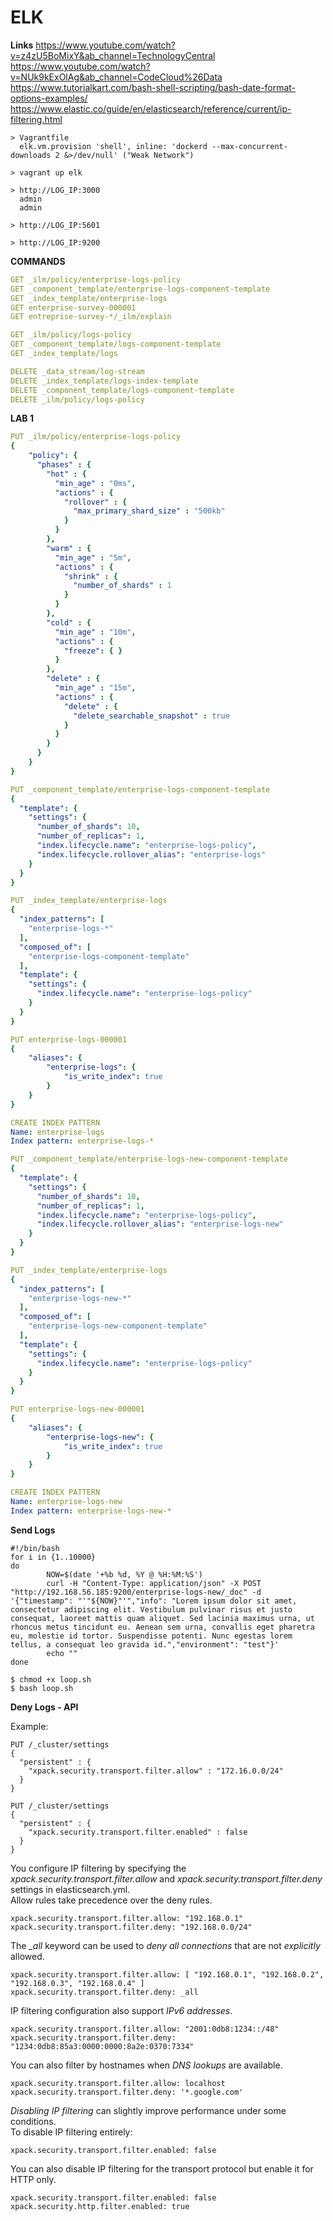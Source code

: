 # ELK

**Links**
https://www.youtube.com/watch?v=z4zU5BoMixY&ab_channel=TechnologyCentral<br>
https://www.youtube.com/watch?v=NUk9kExOlAg&ab_channel=CodeCloud%26Data<br>
https://www.tutorialkart.com/bash-shell-scripting/bash-date-format-options-examples/<br>
https://www.elastic.co/guide/en/elasticsearch/reference/current/ip-filtering.html<br>

```
> Vagrantfile
  elk.vm.provision 'shell', inline: 'dockerd --max-concurrent-downloads 2 &>/dev/null' ("Weak Network")

> vagrant up elk

> http://LOG_IP:3000
  admin
  admin

> http://LOG_IP:5601

> http://LOG_IP:9200
```

**COMMANDS**
```yml
GET _ilm/policy/enterprise-logs-policy
GET _component_template/enterprise-logs-component-template
GET _index_template/enterprise-logs
GET enterprise-survey-000001
GET entreprise-survey-*/_ilm/explain

GET _ilm/policy/logs-policy
GET _component_template/logs-component-template
GET _index_template/logs

DELETE _data_stream/log-stream
DELETE _index_template/logs-index-template
DELETE _component_template/logs-component-template
DELETE _ilm/policy/logs-policy
```

**LAB 1**
```yml
PUT _ilm/policy/enterprise-logs-policy
{
    "policy": {
      "phases" : {
        "hot" : {
          "min_age" : "0ms",
          "actions" : {
            "rollover" : {
              "max_primary_shard_size" : "500kb"
            }
          }
        },
        "warm" : {
          "min_age" : "5m",
          "actions" : {
            "shrink" : {
              "number_of_shards" : 1
            }
          }
        },
        "cold" : {
          "min_age" : "10m",
          "actions" : { 
            "freeze": { }
          }
        },
        "delete" : {
          "min_age" : "15m",
          "actions" : {
            "delete" : {
              "delete_searchable_snapshot" : true
            }
          }
        }
      }
    }
}

PUT _component_template/enterprise-logs-component-template
{
  "template": {
    "settings": {
      "number_of_shards": 10,
      "number_of_replicas": 1,
      "index.lifecycle.name": "enterprise-logs-policy",
      "index.lifecycle.rollover_alias": "enterprise-logs"
    }
  }
}

PUT _index_template/enterprise-logs
{
  "index_patterns": [
    "enterprise-logs-*"
  ],
  "composed_of": [
    "enterprise-logs-component-template"
  ],
  "template": {
    "settings": {
      "index.lifecycle.name": "enterprise-logs-policy"
    }
  }
}

PUT enterprise-logs-000001
{
    "aliases": {
        "enterprise-logs": {
            "is_write_index": true
        }
    }
}

CREATE INDEX PATTERN
Name: enterprise-logs
Index pattern: enterprise-logs-*

```

```yml
PUT _component_template/enterprise-logs-new-component-template
{
  "template": {
    "settings": {
      "number_of_shards": 10,
      "number_of_replicas": 1,
      "index.lifecycle.name": "enterprise-logs-policy",
      "index.lifecycle.rollover_alias": "enterprise-logs-new"
    }
  }
}

PUT _index_template/enterprise-logs
{
  "index_patterns": [
    "enterprise-logs-new-*"
  ],
  "composed_of": [
    "enterprise-logs-new-component-template"
  ],
  "template": {
    "settings": {
      "index.lifecycle.name": "enterprise-logs-policy"
    }
  }
}

PUT enterprise-logs-new-000001
{
    "aliases": {
        "enterprise-logs-new": {
            "is_write_index": true
        }
    }
}

CREATE INDEX PATTERN
Name: enterprise-logs-new
Index pattern: enterprise-logs-new-*
```

**Send Logs**
```
#!/bin/bash
for i in {1..10000}
do
        NOW=$(date '+%b %d, %Y @ %H:%M:%S')
        curl -H "Content-Type: application/json" -X POST "http://192.168.56.185:9200/enterprise-logs-new/_doc" -d '{"timestamp": "'"${NOW}"'","info": "Lorem ipsum dolor sit amet, consectetur adipiscing elit. Vestibulum pulvinar risus et justo consequat, laoreet mattis quam aliquet. Sed lacinia maximus urna, ut rhoncus metus tincidunt eu. Aenean sem urna, convallis eget pharetra eu, molestie id tortor. Suspendisse potenti. Nunc egestas lorem tellus, a consequat leo gravida id.","environment": "test"}'
        echo "" 
done

$ chmod +x loop.sh
$ bash loop.sh
```

**Deny Logs - API**

Example:
```
PUT /_cluster/settings
{
  "persistent" : {
    "xpack.security.transport.filter.allow" : "172.16.0.0/24"
  }
}
```
```
PUT /_cluster/settings
{
  "persistent" : {
    "xpack.security.transport.filter.enabled" : false
  }
}
```
You configure IP filtering by specifying the *xpack.security.transport.filter.allow* and *xpack.security.transport.filter.deny* settings in elasticsearch.yml.<br>
Allow rules take precedence over the deny rules.<br>
```
xpack.security.transport.filter.allow: "192.168.0.1"
xpack.security.transport.filter.deny: "192.168.0.0/24"
```

The *_all* keyword can be used to *deny all connections* that are not *explicitly* allowed.
```
xpack.security.transport.filter.allow: [ "192.168.0.1", "192.168.0.2", "192.168.0.3", "192.168.0.4" ]
xpack.security.transport.filter.deny: _all
```

IP filtering configuration also support *IPv6 addresses*.
```
xpack.security.transport.filter.allow: "2001:0db8:1234::/48"
xpack.security.transport.filter.deny: "1234:0db8:85a3:0000:0000:8a2e:0370:7334"
```

You can also filter by hostnames when *DNS lookups* are available.
```
xpack.security.transport.filter.allow: localhost
xpack.security.transport.filter.deny: '*.google.com'
```

*Disabling IP filtering* can slightly improve performance under some conditions.<br>
To disable IP filtering entirely:
```
xpack.security.transport.filter.enabled: false
```

You can also disable IP filtering for the transport protocol but enable it for HTTP only.
```
xpack.security.transport.filter.enabled: false
xpack.security.http.filter.enabled: true
```